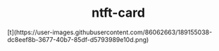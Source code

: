 <h1 align="center">ntft-card</h1>[t](https://user-images.githubusercontent.com/86062663/189155038-dc8eef8b-3677-40b7-85df-d5793989e10d.png)
